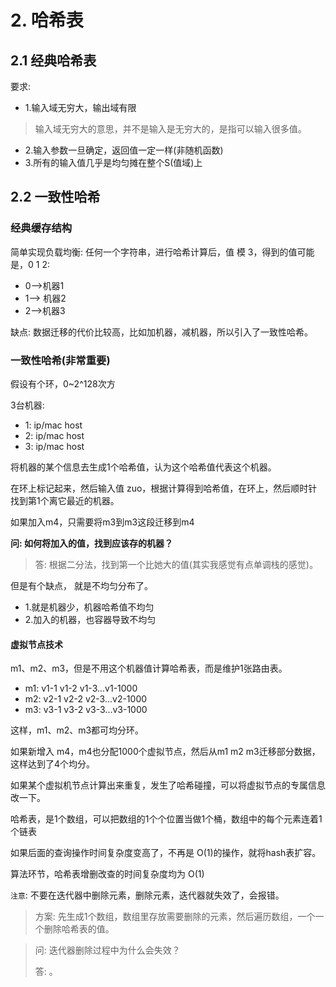 # 2. 哈希表

## 2.1 经典哈希表
要求:
* 1.输入域无穷大，输出域有限
> 输入域无穷大的意思，并不是输入是无穷大的，是指可以输入很多值。
* 2.输入参数一旦确定，返回值一定一样(非随机函数)
* 3.所有的输入值几乎是均匀摊在整个S(值域)上


## 2.2 一致性哈希
### 经典缓存结构
简单实现负载均衡:
任何一个字符串，进行哈希计算后，值 模 3，得到的值可能是，0 1 2:
* 0-->机器1
* 1--> 机器2
* 2-->机器3

缺点: 数据迁移的代价比较高，比如加机器，减机器，所以引入了一致性哈希。


### 一致性哈希(非常重要)

假设有个环，0~2^128次方

3台机器:
* 1: ip/mac host
* 2: ip/mac host
* 3: ip/mac host

将机器的某个信息去生成1个哈希值，认为这个哈希值代表这个机器。

在环上标记起来，然后输入值 zuo，根据计算得到哈希值，在环上，然后顺时针找到第1个离它最近的机器。

如果加入m4，只需要将m3到m3这段迁移到m4

**问: 如何将加入的值，找到应该存的机器？**
> 答: 根据二分法，找到第一个比她大的值(其实我感觉有点单调栈的感觉)。


但是有个缺点， 就是不均匀分布了。
* 1.就是机器少，机器哈希值不均匀
* 2.加入的机器，也容器导致不均匀


#### 虚拟节点技术
m1、m2、m3，但是不用这个机器值计算哈希表，而是维护1张路由表。

* m1: v1-1 v1-2 v1-3...v1-1000
* m2: v2-1 v2-2 v2-3...v2-1000
* m3: v3-1 v3-2 v3-3...v3-1000

这样，m1、m2、m3都可均分环。

如果新增入 m4，m4也分配1000个虚拟节点，然后从m1 m2 m3迁移部分数据，这样达到了4个均分。



如果某个虚拟机节点计算出来重复，发生了哈希碰撞，可以将虚拟节点的专属信息改一下。


哈希表，是1个数组，可以把数组的1个个位置当做1个桶，数组中的每个元素连着1个链表

如果后面的查询操作时间复杂度变高了，不再是 O(1)的操作，就将hash表扩容。

算法环节，哈希表增删改查的时间复杂度均为 O(1)


`注意`: 不要在迭代器中删除元素，删除元素，迭代器就失效了，会报错。

> 方案: 先生成1个数组，数组里存放需要删除的元素，然后遍历数组，一个一个删除哈希表的值。

> 问: 迭代器删除过程中为什么会失效？
> 
> 答: 。



